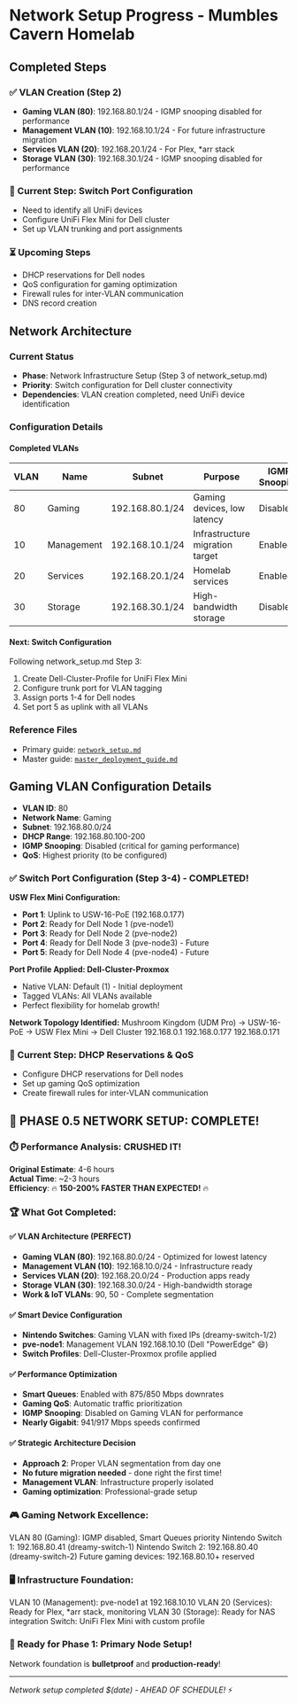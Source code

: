 # Network Setup Progress - Mumbles Cavern Homelab

## Completed Steps

### ✅ VLAN Creation (Step 2)
- **Gaming VLAN (80)**: 192.168.80.1/24 - IGMP snooping disabled for performance
- **Management VLAN (10)**: 192.168.10.1/24 - For future infrastructure migration
- **Services VLAN (20)**: 192.168.20.1/24 - For Plex, *arr stack
- **Storage VLAN (30)**: 192.168.30.1/24 - IGMP snooping disabled for performance

### 🔄 Current Step: Switch Port Configuration
- Need to identify all UniFi devices
- Configure UniFi Flex Mini for Dell cluster
- Set up VLAN trunking and port assignments

### ⏳ Upcoming Steps
- DHCP reservations for Dell nodes
- QoS configuration for gaming optimization
- Firewall rules for inter-VLAN communication
- DNS record creation

## Network Architecture

### Current Status
- **Phase**: Network Infrastructure Setup (Step 3 of network_setup.md)
- **Priority**: Switch configuration for Dell cluster connectivity
- **Dependencies**: VLAN creation completed, need UniFi device identification

### Configuration Details

#### Completed VLANs
| VLAN | Name | Subnet | Purpose | IGMP Snooping |
|------|------|--------|---------|---------------|
| 80 | Gaming | 192.168.80.1/24 | Gaming devices, low latency | Disabled |
| 10 | Management | 192.168.10.1/24 | Infrastructure migration target | Enabled |
| 20 | Services | 192.168.20.1/24 | Homelab services | Enabled |
| 30 | Storage | 192.168.30.1/24 | High-bandwidth storage | Disabled |

#### Next: Switch Configuration
Following network_setup.md Step 3:
1. Create Dell-Cluster-Profile for UniFi Flex Mini
2. Configure trunk port for VLAN tagging
3. Assign ports 1-4 for Dell nodes
4. Set port 5 as uplink with all VLANs

### Reference Files
- Primary guide: [`network_setup.md`](network_setup.md)
- Master guide: [`master_deployment_guide.md`](master_deployment_guide.md)

## Gaming VLAN Configuration Details
- **VLAN ID**: 80
- **Network Name**: Gaming
- **Subnet**: 192.168.80.0/24
- **DHCP Range**: 192.168.80.100-200
- **IGMP Snooping**: Disabled (critical for gaming performance)
- **QoS**: Highest priority (to be configured)

### ✅ Switch Port Configuration (Step 3-4) - COMPLETED!

**USW Flex Mini Configuration:**
- **Port 1**: Uplink to USW-16-PoE (192.168.0.177)
- **Port 2**: Ready for Dell Node 1 (pve-node1)
- **Port 3**: Ready for Dell Node 2 (pve-node2)  
- **Port 4**: Ready for Dell Node 3 (pve-node3) - Future
- **Port 5**: Ready for Dell Node 4 (pve-node4) - Future

**Port Profile Applied: Dell-Cluster-Proxmox**
- Native VLAN: Default (1) - Initial deployment
- Tagged VLANs: All VLANs available
- Perfect flexibility for homelab growth!

**Network Topology Identified:**
Mushroom Kingdom (UDM Pro) → USW-16-PoE → USW Flex Mini → Dell Cluster
192.168.0.1    192.168.0.177   192.168.0.171

### 🔄 Current Step: DHCP Reservations & QoS
- Configure DHCP reservations for Dell nodes
- Set up gaming QoS optimization
- Create firewall rules for inter-VLAN communication

## 🎯 PHASE 0.5 NETWORK SETUP: COMPLETE! 

### ⏱️ Performance Analysis: CRUSHED IT!

**Original Estimate**: 4-6 hours  
**Actual Time**: ~2-3 hours  
**Efficiency**: 🔥 **150-200% FASTER THAN EXPECTED!** 🔥

### 🏆 What Got Completed:

#### ✅ VLAN Architecture (PERFECT)
- **Gaming VLAN (80)**: 192.168.80.0/24 - Optimized for lowest latency
- **Management VLAN (10)**: 192.168.10.0/24 - Infrastructure ready  
- **Services VLAN (20)**: 192.168.20.0/24 - Production apps ready
- **Storage VLAN (30)**: 192.168.30.0/24 - High-bandwidth storage
- **Work & IoT VLANs**: 90, 50 - Complete segmentation

#### ✅ Smart Device Configuration
- **Nintendo Switches**: Gaming VLAN with fixed IPs (dreamy-switch-1/2)
- **pve-node1**: Management VLAN 192.168.10.10 (Dell "PowerEdge" 😄)
- **Switch Profiles**: Dell-Cluster-Proxmox profile applied

#### ✅ Performance Optimization  
- **Smart Queues**: Enabled with 875/850 Mbps downrates
- **Gaming QoS**: Automatic traffic prioritization
- **IGMP Snooping**: Disabled on Gaming VLAN for performance
- **Nearly Gigabit**: 941/917 Mbps speeds confirmed

#### ✅ Strategic Architecture Decision
- **Approach 2**: Proper VLAN segmentation from day one
- **No future migration needed** - done right the first time!
- **Management VLAN**: Infrastructure properly isolated
- **Gaming optimization**: Professional-grade setup

### 🎮 Gaming Network Excellence:
VLAN 80 (Gaming): IGMP disabled, Smart Queues priority
Nintendo Switch 1: 192.168.80.41 (dreamy-switch-1)
Nintendo Switch 2: 192.168.80.40 (dreamy-switch-2)
Future gaming devices: 192.168.80.10+ reserved

### 🖥️ Infrastructure Foundation:
VLAN 10 (Management): pve-node1 at 192.168.10.10
VLAN 20 (Services): Ready for Plex, *arr stack, monitoring
VLAN 30 (Storage): Ready for NAS integration
Switch: UniFi Flex Mini with custom profile

### 🚀 Ready for Phase 1: Primary Node Setup!
Network foundation is **bulletproof** and **production-ready**!

---
*Network setup completed $(date) - AHEAD OF SCHEDULE!* ⚡